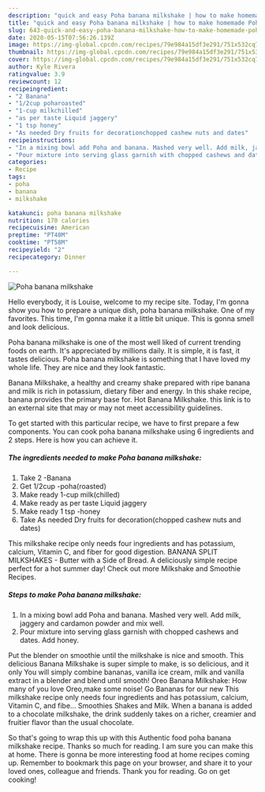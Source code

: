 ```yaml
---
description: "quick and easy Poha banana milkshake | how to make homemade Poha banana milkshake"
title: "quick and easy Poha banana milkshake | how to make homemade Poha banana milkshake"
slug: 643-quick-and-easy-poha-banana-milkshake-how-to-make-homemade-poha-banana-milkshake
date: 2020-05-15T07:56:26.139Z
image: https://img-global.cpcdn.com/recipes/79e984a15df3e291/751x532cq70/poha-banana-milkshake-recipe-main-photo.jpg
thumbnail: https://img-global.cpcdn.com/recipes/79e984a15df3e291/751x532cq70/poha-banana-milkshake-recipe-main-photo.jpg
cover: https://img-global.cpcdn.com/recipes/79e984a15df3e291/751x532cq70/poha-banana-milkshake-recipe-main-photo.jpg
author: Kyle Rivera
ratingvalue: 3.9
reviewcount: 12
recipeingredient:
- "2 Banana"
- "1/2cup poharoasted"
- "1-cup milkchilled"
- "as per taste Liquid jaggery"
- "1 tsp honey"
- "As needed Dry fruits for decorationchopped cashew nuts and dates"
recipeinstructions:
- "In a mixing bowl add Poha and banana. Mashed very well. Add milk, jaggery and cardamon powder and mix well."
- "Pour mixture into serving glass garnish with chopped cashews and dates. Add honey."
categories:
- Recipe
tags:
- poha
- banana
- milkshake

katakunci: poha banana milkshake 
nutrition: 170 calories
recipecuisine: American
preptime: "PT40M"
cooktime: "PT58M"
recipeyield: "2"
recipecategory: Dinner

---
```



![Poha banana milkshake](https://img-global.cpcdn.com/recipes/79e984a15df3e291/751x532cq70/poha-banana-milkshake-recipe-main-photo.jpg)

Hello everybody, it is Louise, welcome to my recipe site. Today, I'm gonna show you how to prepare a unique dish, poha banana milkshake. One of my favorites. This time, I'm gonna make it a little bit unique. This is gonna smell and look delicious.

Poha banana milkshake is one of the most well liked of current trending foods on earth. It's appreciated by millions daily. It is simple, it is fast, it tastes delicious. Poha banana milkshake is something that I have loved my whole life. They are nice and they look fantastic.

Banana Milkshake, a healthy and creamy shake prepared with ripe banana and milk is rich in potassium, dietary fiber and energy. In this shake recipe, banana provides the primary base for. Hot Banana Milkshake. this link is to an external site that may or may not meet accessibility guidelines.


To get started with this particular recipe, we have to first prepare a few components. You can cook poha banana milkshake using 6 ingredients and 2 steps. Here is how you can achieve it.

<!--inarticleads1-->

##### The ingredients needed to make Poha banana milkshake:

1. Take 2 -Banana
1. Get 1/2cup -poha(roasted)
1. Make ready 1-cup milk(chilled)
1. Make ready as per taste Liquid jaggery
1. Make ready 1 tsp -honey
1. Take As needed Dry fruits for decoration(chopped cashew nuts and dates)


This milkshake recipe only needs four ingredients and has potassium, calcium, Vitamin C, and fiber for good digestion. BANANA SPLIT MILKSHAKES - Butter with a Side of Bread. A deliciously simple recipe perfect for a hot summer day! Check out more Milkshake and Smoothie Recipes. 

<!--inarticleads2-->

##### Steps to make Poha banana milkshake:

1. In a mixing bowl add Poha and banana. Mashed very well. Add milk, jaggery and cardamon powder and mix well.
1. Pour mixture into serving glass garnish with chopped cashews and dates. Add honey.


Put the blender on smoothie until the milkshake is nice and smooth. This delicious Banana Milkshake is super simple to make, is so delicious, and it only You will simply combine bananas, vanilla ice cream, milk and vanilla extract in a blender and blend until smooth! Oreo Banana Milkshake: How many of you love Oreo,make some noise! Go Bananas for our new This milkshake recipe only needs four ingredients and has potassium, calcium, Vitamin C, and fibe… Smoothies Shakes and Milk. When a banana is added to a chocolate milkshake, the drink suddenly takes on a richer, creamier and fruitier flavor than the usual chocolate. 

So that's going to wrap this up with this Authentic food poha banana milkshake recipe. Thanks so much for reading. I am sure you can make this at home. There is gonna be more interesting food at home recipes coming up. Remember to bookmark this page on your browser, and share it to your loved ones, colleague and friends. Thank you for reading. Go on get cooking!
